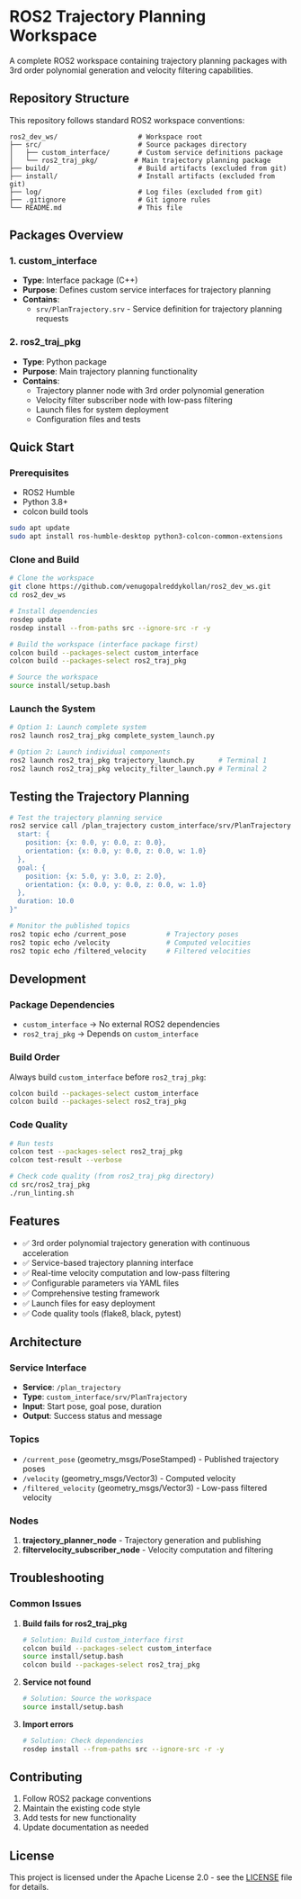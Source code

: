 # ROS2 Trajectory Planning Workspace

A complete ROS2 workspace containing trajectory planning packages with 3rd order polynomial generation and velocity filtering capabilities.

## Repository Structure

This repository follows standard ROS2 workspace conventions:

```
ros2_dev_ws/                    # Workspace root
├── src/                        # Source packages directory
│   ├── custom_interface/       # Custom service definitions package
│   └── ros2_traj_pkg/         # Main trajectory planning package
├── build/                      # Build artifacts (excluded from git)
├── install/                    # Install artifacts (excluded from git)
├── log/                        # Log files (excluded from git)
├── .gitignore                  # Git ignore rules
└── README.md                   # This file
```

## Packages Overview

### 1. custom_interface
- **Type**: Interface package (C++)
- **Purpose**: Defines custom service interfaces for trajectory planning
- **Contains**: 
  - `srv/PlanTrajectory.srv` - Service definition for trajectory planning requests

### 2. ros2_traj_pkg  
- **Type**: Python package
- **Purpose**: Main trajectory planning functionality
- **Contains**:
  - Trajectory planner node with 3rd order polynomial generation
  - Velocity filter subscriber node with low-pass filtering
  - Launch files for system deployment
  - Configuration files and tests

## Quick Start

### Prerequisites
- ROS2 Humble
- Python 3.8+
- colcon build tools

```bash
sudo apt update
sudo apt install ros-humble-desktop python3-colcon-common-extensions
```

### Clone and Build

```bash
# Clone the workspace
git clone https://github.com/venugopalreddykollan/ros2_dev_ws.git
cd ros2_dev_ws

# Install dependencies
rosdep update
rosdep install --from-paths src --ignore-src -r -y

# Build the workspace (interface package first)
colcon build --packages-select custom_interface
colcon build --packages-select ros2_traj_pkg

# Source the workspace
source install/setup.bash
```

### Launch the System

```bash
# Option 1: Launch complete system
ros2 launch ros2_traj_pkg complete_system_launch.py

# Option 2: Launch individual components
ros2 launch ros2_traj_pkg trajectory_launch.py      # Terminal 1
ros2 launch ros2_traj_pkg velocity_filter_launch.py # Terminal 2
```

## Testing the Trajectory Planning

```bash
# Test the trajectory planning service
ros2 service call /plan_trajectory custom_interface/srv/PlanTrajectory "{
  start: {
    position: {x: 0.0, y: 0.0, z: 0.0},
    orientation: {x: 0.0, y: 0.0, z: 0.0, w: 1.0}
  },
  goal: {
    position: {x: 5.0, y: 3.0, z: 2.0}, 
    orientation: {x: 0.0, y: 0.0, z: 0.0, w: 1.0}
  },
  duration: 10.0
}"

# Monitor the published topics
ros2 topic echo /current_pose          # Trajectory poses
ros2 topic echo /velocity              # Computed velocities  
ros2 topic echo /filtered_velocity     # Filtered velocities
```

## Development

### Package Dependencies
- `custom_interface` → No external ROS2 dependencies
- `ros2_traj_pkg` → Depends on `custom_interface`

### Build Order
Always build `custom_interface` before `ros2_traj_pkg`:
```bash
colcon build --packages-select custom_interface
colcon build --packages-select ros2_traj_pkg
```

### Code Quality
```bash
# Run tests
colcon test --packages-select ros2_traj_pkg
colcon test-result --verbose

# Check code quality (from ros2_traj_pkg directory)
cd src/ros2_traj_pkg
./run_linting.sh
```

## Features

- ✅ 3rd order polynomial trajectory generation with continuous acceleration
- ✅ Service-based trajectory planning interface  
- ✅ Real-time velocity computation and low-pass filtering
- ✅ Configurable parameters via YAML files
- ✅ Comprehensive testing framework
- ✅ Launch files for easy deployment
- ✅ Code quality tools (flake8, black, pytest)

## Architecture

### Service Interface
- **Service**: `/plan_trajectory` 
- **Type**: `custom_interface/srv/PlanTrajectory`
- **Input**: Start pose, goal pose, duration
- **Output**: Success status and message

### Topics
- `/current_pose` (geometry_msgs/PoseStamped) - Published trajectory poses
- `/velocity` (geometry_msgs/Vector3) - Computed velocity  
- `/filtered_velocity` (geometry_msgs/Vector3) - Low-pass filtered velocity

### Nodes
1. **trajectory_planner_node** - Trajectory generation and publishing
2. **filtervelocity_subscriber_node** - Velocity computation and filtering

## Troubleshooting

### Common Issues

1. **Build fails for ros2_traj_pkg**
   ```bash
   # Solution: Build custom_interface first
   colcon build --packages-select custom_interface
   source install/setup.bash
   colcon build --packages-select ros2_traj_pkg
   ```

2. **Service not found**
   ```bash
   # Solution: Source the workspace
   source install/setup.bash
   ```

3. **Import errors**
   ```bash
   # Solution: Check dependencies
   rosdep install --from-paths src --ignore-src -r -y
   ```

## Contributing

1. Follow ROS2 package conventions
2. Maintain the existing code style
3. Add tests for new functionality  
4. Update documentation as needed

## License

This project is licensed under the Apache License 2.0 - see the [LICENSE](src/ros2_traj_pkg/LICENSE) file for details.
